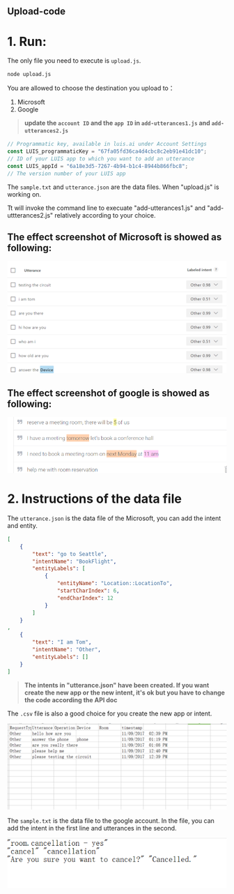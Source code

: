 Upload-code
-------
# 1. Run:
The only file you need to execute is `upload.js`. 

```shell
node upload.js
```

You are allowed to choose the destination you upload to：

1. Microsoft
2. Google

> **update the `account ID` and the `app ID` in `add-utterances1.js` and `add-utterances2.js`**

```javascript
// Programmatic key, available in luis.ai under Account Settings
const LUIS_programmaticKey = "67fa05fd36ca4d4cbc8c2eb91e41dc10";
// ID of your LUIS app to which you want to add an utterance
const LUIS_appId = "6a18e3d5-7267-4b94-b1c4-8944b866fbc8";
// The version number of your LUIS app
```

The `sample.txt` and `utterance.json` are the data files. When "upload.js" is working on.

Tt will invoke the command line to execuate "add-utterances1.js" and "add-uttterances2.js" relatively according to your choice.


## The effect screenshot of Microsoft is showed as following:

 
 ![Microsoft](https://github.com/liufuxiao/Upload-code/blob/master/%E5%BE%AE%E4%BF%A1%E5%9B%BE%E7%89%87_20180202020922.png)
 
 
## The effect screenshot of google is showed as following:
 
 
 ![Google](https://github.com/liufuxiao/Upload-code/blob/master/%E5%BE%AE%E4%BF%A1%E5%9B%BE%E7%89%87_20180202021207.png)
 
 
 
 
# 2. Instructions of the data file
The `utterance.json` is the data file of the Microsoft, you can add the intent and entity. 

```json
[
    {
        "text": "go to Seattle",
        "intentName": "BookFlight",
        "entityLabels": [
            {
                "entityName": "Location::LocationTo",
                "startCharIndex": 6,
                "endCharIndex": 12
            }
        ]
    }
,
    {
        "text": "I am Tom",
        "intentName": "Other",
        "entityLabels": []
    }
]
```

> **The intents in "utterance.json" have been created. If you want create the new app or the new intent, it's ok but you have to change
the code according the API doc**

The `.csv` file is also a good choice for you create the new app or intent. 

![csv](https://github.com/liufuxiao/Upload-code/blob/master/%E5%BE%AE%E4%BF%A1%E5%9B%BE%E7%89%87_20180202025613.png)


The `sample.txt` is the data file to the google account. In the file, you can add the intent in the first line and utterances in 
the second.

![txt](https://github.com/liufuxiao/Upload-code/blob/master/%E5%BE%AE%E4%BF%A1%E5%9B%BE%E7%89%87_20180202030215.png)
